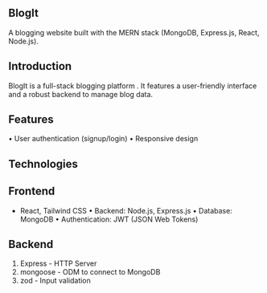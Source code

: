 ## BlogIt

A blogging website built with the MERN stack (MongoDB, Express.js, React, Node.js).

## Introduction

BlogIt is a full-stack blogging platform . It features a user-friendly interface and a robust backend to manage blog data.

## Features

• User authentication (signup/login)
• Responsive design

## Technologies

## Frontend

- React, Tailwind CSS
  • Backend: Node.js, Express.js
  • Database: MongoDB
  • Authentication: JWT (JSON Web Tokens)

## Backend

1. Express - HTTP Server
2. mongoose - ODM to connect to MongoDB
3. zod - Input validation
